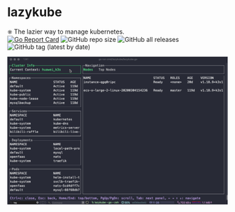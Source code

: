 # lazykube
⎈ The lazier way to manage kubernetes.  
[![Go Report Card](https://goreportcard.com/badge/github.com/TNK-Studio/lazykube)](https://goreportcard.com/report/github.com/TNK-Studio/lazykube) ![GitHub repo size](https://img.shields.io/github/repo-size/TNK-Studio/lazykube) ![GitHub all releases](https://img.shields.io/github/downloads/TNK-Studio/lazykube/total) ![GitHub tag (latest by date)](https://img.shields.io/github/v/tag/TNK-Studio/lazykube)  

![gif](./docs/lazykube.gif)